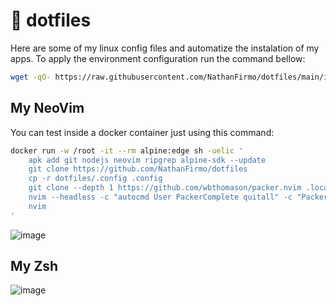 # 📂 dotfiles

Here are some of my linux config files and automatize the instalation of my apps. 
To apply the environment configuration run the command bellow:

~~~bash
wget -qO- https://raw.githubusercontent.com/NathanFirmo/dotfiles/main/init.sh | bash
~~~

## My NeoVim

You can test inside a docker container just using this command:

~~~bash
docker run -w /root -it --rm alpine:edge sh -uelic '
    apk add git nodejs neovim ripgrep alpine-sdk --update
    git clone https://github.com/NathanFirmo/dotfiles          
    cp -r dotfiles/.config .config
    git clone --depth 1 https://github.com/wbthomason/packer.nvim .local/share/nvim/site/pack/packer/start/packer.nvim
    nvim --headless -c "autocmd User PackerComplete quitall" -c "PackerSync"
    nvim
'
 ~~~

![image](https://user-images.githubusercontent.com/79997705/213598659-b49db734-6efb-4f43-9d30-9de1460587b5.png)

## My Zsh

![image](https://user-images.githubusercontent.com/79997705/213598711-cb9c61c0-9c5d-4869-a7da-fa101f170c34.png)
